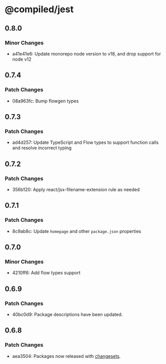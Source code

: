 # @compiled/jest

## 0.8.0

### Minor Changes

- a41e41e6: Update monorepo node version to v18, and drop support for node v12

## 0.7.4

### Patch Changes

- 08a963fc: Bump flowgen types

## 0.7.3

### Patch Changes

- ad4d257: Update TypeScript and Flow types to support function calls and resolve incorrect typing

## 0.7.2

### Patch Changes

- 356b120: Apply react/jsx-filename-extension rule as needed

## 0.7.1

### Patch Changes

- 8c9ab8c: Update `homepage` and other `package.json` properties

## 0.7.0

### Minor Changes

- 4210ff6: Add flow types support

## 0.6.9

### Patch Changes

- 40bc0d9: Package descriptions have been updated.

## 0.6.8

### Patch Changes

- aea3504: Packages now released with [changesets](https://github.com/atlassian/changesets).
